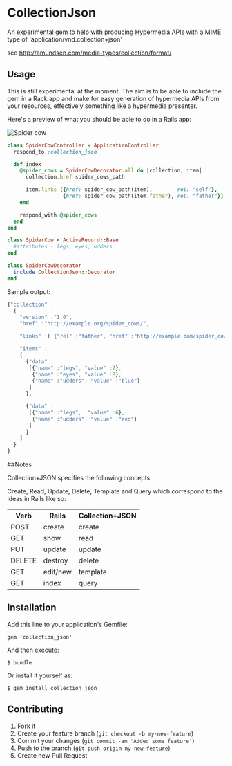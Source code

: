 # CollectionJson

An experimental gem to help with producing Hypermedia APIs with a MIME type of
'application/vnd.collection+json'

see http://amundsen.com/media-types/collection/format/


## Usage

This is still experimental at the moment.
The aim is to be able to include the gem in a Rack app and make for easy
generation of hypermedia APIs from your resources, effectively something like a
hypermedia presenter.

Here's a preview of what you should be able to do in a Rails app:


![Spider cow](https://github.com/markburns/collection_json/raw/master/doc/spider-cow.jpg)

```ruby
class SpiderCowController < ApplicationController
  respond_to :collection_json

  def index
    @spider_cows = SpiderCowDecorator.all do |collection, item|
      collection.href spider_cows_path

      item.links [{href: spider_cow_path(item),        rel: "self"},
                  {href: spider_cow_path(item.father), rel: "father"}]
    end

    respond_with @spider_cows
  end
end

class SpiderCow < ActiveRecord::Base
  #attributes - legs, eyes, udders
end

class SpiderCowDecorator
  include CollectionJson::Decorator
end
```

Sample output:

```javascript
{"collection" :
  {
    "version" :"1.0",
    "href" :"http://example.org/spider_cows/",

    "links" :[ {"rel" :"father", "href" :"http://example.com/spider_cows/tom"}],

    "items" :
    [
      {"data" :
       [{"name" :"legs", "value" :7},
        {"name" :"eyes", "value" :8},
        {"name" :"udders", "value" :"blue"}
       ]
      },

      {"data" :
       [{"name" :"legs",  "value" :6},
        {"name" :"udders", "value" :"red"}
       ]
      }
    ]
  }
}

```


##Notes

Collection+JSON specifies the following concepts

Create, Read, Update, Delete, Template and Query
which correspond to the ideas in Rails like so:

<table>
  <tr>
    <th>Verb</th><th>Rails</th><th>Collection+JSON</th>
  </tr>
  <tr><td>POST  </td><td>create  </td><td>create</td></tr>
  <tr><td>GET   </td><td>show    </td><td>read</td></tr>
  <tr><td>PUT   </td><td>update  </td><td>update</td></tr>
  <tr><td>DELETE</td><td>destroy </td><td>delete</td></tr>
  <tr><td>GET   </td><td>edit/new</td><td>template</td></tr>
  <tr><td>GET   </td><td>index   </td><td>query</td></tr>
</table>

## Installation

Add this line to your application's Gemfile:

    gem 'collection_json'

And then execute:

    $ bundle

Or install it yourself as:

    $ gem install collection_json

## Contributing

1. Fork it
2. Create your feature branch (`git checkout -b my-new-feature`)
3. Commit your changes (`git commit -am 'Added some feature'`)
4. Push to the branch (`git push origin my-new-feature`)
5. Create new Pull Request
